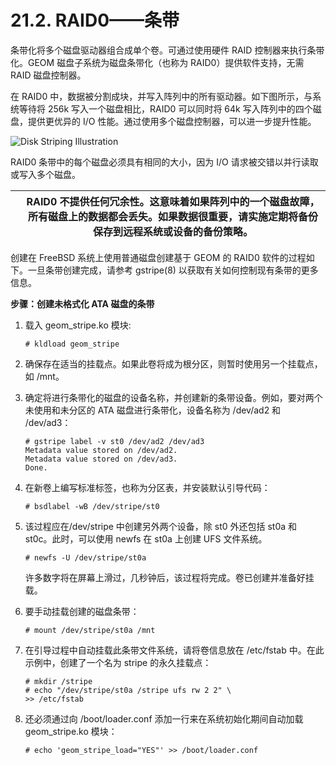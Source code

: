 # 21.2. RAID0——条带

条带化将多个磁盘驱动器组合成单个卷。可通过使用硬件 RAID 控制器来执行条带化。GEOM 磁盘子系统为磁盘条带化（也称为 RAID0）提供软件支持，无需 RAID 磁盘控制器。

在 RAID0 中，数据被分割成块，并写入阵列中的所有驱动器。如下图所示，与系统等待将 256k 写入一个磁盘相比，RAID0 可以同时将 64k 写入阵列中的四个磁盘，提供更优异的 I/O 性能。通过使用多个磁盘控制器，可以进一步提升性能。

![Disk Striping Illustration](https://docs.freebsd.org/images/books/handbook/geom/striping.png)

RAID0 条带中的每个磁盘必须具有相同的大小，因为 I/O 请求被交错以并行读取或写入多个磁盘。

|  | RAID0 不提供任何冗余性。这意味着如果阵列中的一个磁盘故障，所有磁盘上的数据都会丢失。如果数据很重要，请实施定期将备份保存到远程系统或设备的备份策略。|
| -- | ------------------------------------------------------------------------------------------------------------------------------------------------------ |

创建在 FreeBSD 系统上使用普通磁盘创建基于 GEOM 的 RAID0 软件的过程如下。一旦条带创建完成，请参考 gstripe(8) 以获取有关如何控制现有条带的更多信息。

**步骤：创建未格式化 ATA 磁盘的条带**

1. 载入 geom_stripe.ko 模块:

    ```
    # kldload geom_stripe
    ```
2. 确保存在适当的挂载点。如果此卷将成为根分区，则暂时使用另一个挂载点，如 /mnt。
3. 确定将进行条带化的磁盘的设备名称，并创建新的条带设备。例如，要对两个未使用和未分区的 ATA 磁盘进行条带化，设备名称为 /dev/ad2 和 /dev/ad3：

    ```
    # gstripe label -v st0 /dev/ad2 /dev/ad3
    Metadata value stored on /dev/ad2.
    Metadata value stored on /dev/ad3.
    Done.
    ```
4. 在新卷上编写标准标签，也称为分区表，并安装默认引导代码：

    ```
    # bsdlabel -wB /dev/stripe/st0
    ```
5. 该过程应在/dev/stripe 中创建另外两个设备，除 st0 外还包括 st0a 和 st0c。此时，可以使用 newfs 在 st0a 上创建 UFS 文件系统。

    ```
    # newfs -U /dev/stripe/st0a
    ```

    许多数字将在屏幕上滑过，几秒钟后，该过程将完成。卷已创建并准备好挂载。
6. 要手动挂载创建的磁盘条带：

    ```
    # mount /dev/stripe/st0a /mnt
    ```
7. 在引导过程中自动挂载此条带文件系统，请将卷信息放在 /etc/fstab 中。在此示例中，创建了一个名为 stripe 的永久挂载点：

    ```
    # mkdir /stripe
    # echo "/dev/stripe/st0a /stripe ufs rw 2 2" \
    >> /etc/fstab
    ```
8. 还必须通过向 /boot/loader.conf 添加一行来在系统初始化期间自动加载 geom_stripe.ko 模块：

    ```
    # echo 'geom_stripe_load="YES"' >> /boot/loader.conf
    ```

